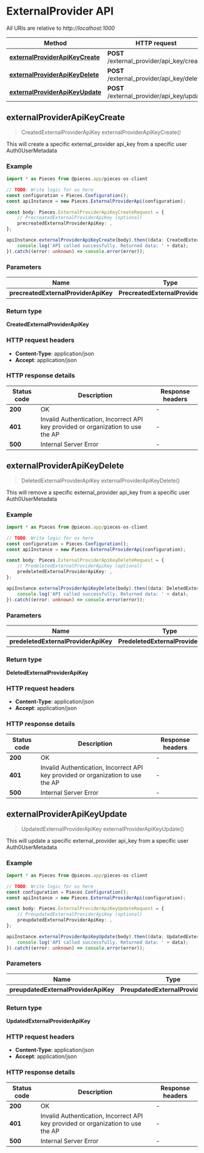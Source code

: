 # ExternalProvider API

All URIs are relative to *http://localhost:1000*

Method | HTTP request | Description
------------- | ------------- | -------------
[**externalProviderApiKeyCreate**](ExternalProviderApi#externalproviderapikeycreate) | **POST** /external_provider/api_key/create | /external_provider/api_key/create [POST]
[**externalProviderApiKeyDelete**](ExternalProviderApi#externalproviderapikeydelete) | **POST** /external_provider/api_key/delete | /external_provider/api_key/delete [POST]
[**externalProviderApiKeyUpdate**](ExternalProviderApi#externalproviderapikeyupdate) | **POST** /external_provider/api_key/update | /external_provider/api_key/update [POST]


## **externalProviderApiKeyCreate**
> CreatedExternalProviderApiKey externalProviderApiKeyCreate()

This will create a specific external_provider api_key from a specific user Auth0UserMetadata

### Example

```typescript
import * as Pieces from @pieces.app/pieces-os-client

// TODO: Write logic for os here
const configuration = Pieces.Configuration();
const apiInstance = new Pieces.ExternalProviderApi(configuration);

const body: Pieces.ExternalProviderApiKeyCreateRequest = {
    // PrecreatedExternalProviderApiKey (optional)
    precreatedExternalProviderApiKey: ,
};

apiInstance.externalProviderApiKeyCreate(body).then((data: CreatedExternalProviderApiKey) => {
    console.log('API called successfully. Returned data: ' + data);
}).catch((error: unknown) => console.error(error));
```

### Parameters

Name | Type | Description  | Notes
------------- | ------------- | ------------- | -------------
 **precreatedExternalProviderApiKey** | **PrecreatedExternalProviderApiKey**|  |


### Return type

**CreatedExternalProviderApiKey**

### HTTP request headers

- **Content-Type**: application/json
- **Accept**: application/json


### HTTP response details
| Status code | Description | Response headers |
|-------------|-------------|------------------|
**200** | OK |  -  |
**401** | Invalid Authentication, Incorrect API key provided or organization to use the AP |  -  |
**500** | Internal Server Error |  -  |



## **externalProviderApiKeyDelete**
> DeletedExternalProviderApiKey externalProviderApiKeyDelete()

This will remove a specific external_provider api_key from a specific user Auth0UserMetadata

### Example

```typescript
import * as Pieces from @pieces.app/pieces-os-client

// TODO: Write logic for os here
const configuration = Pieces.Configuration();
const apiInstance = new Pieces.ExternalProviderApi(configuration);

const body: Pieces.ExternalProviderApiKeyDeleteRequest = {
    // PredeletedExternalProviderApiKey (optional)
    predeletedExternalProviderApiKey: ,
};

apiInstance.externalProviderApiKeyDelete(body).then((data: DeletedExternalProviderApiKey) => {
    console.log('API called successfully. Returned data: ' + data);
}).catch((error: unknown) => console.error(error));
```

### Parameters

Name | Type | Description  | Notes
------------- | ------------- | ------------- | -------------
 **predeletedExternalProviderApiKey** | **PredeletedExternalProviderApiKey**|  |


### Return type

**DeletedExternalProviderApiKey**

### HTTP request headers

- **Content-Type**: application/json
- **Accept**: application/json


### HTTP response details
| Status code | Description | Response headers |
|-------------|-------------|------------------|
**200** | OK |  -  |
**401** | Invalid Authentication, Incorrect API key provided or organization to use the AP |  -  |
**500** | Internal Server Error |  -  |



## **externalProviderApiKeyUpdate**
> UpdatedExternalProviderApiKey externalProviderApiKeyUpdate()

This will update a specific external_provider api_key from a specific user Auth0UserMetadata

### Example

```typescript
import * as Pieces from @pieces.app/pieces-os-client

// TODO: Write logic for os here
const configuration = Pieces.Configuration();
const apiInstance = new Pieces.ExternalProviderApi(configuration);

const body: Pieces.ExternalProviderApiKeyUpdateRequest = {
    // PreupdatedExternalProviderApiKey (optional)
    preupdatedExternalProviderApiKey: ,
};

apiInstance.externalProviderApiKeyUpdate(body).then((data: UpdatedExternalProviderApiKey) => {
    console.log('API called successfully. Returned data: ' + data);
}).catch((error: unknown) => console.error(error));
```

### Parameters

Name | Type | Description  | Notes
------------- | ------------- | ------------- | -------------
 **preupdatedExternalProviderApiKey** | **PreupdatedExternalProviderApiKey**|  |


### Return type

**UpdatedExternalProviderApiKey**

### HTTP request headers

- **Content-Type**: application/json
- **Accept**: application/json


### HTTP response details
| Status code | Description | Response headers |
|-------------|-------------|------------------|
**200** | OK |  -  |
**401** | Invalid Authentication, Incorrect API key provided or organization to use the AP |  -  |
**500** | Internal Server Error |  -  |




